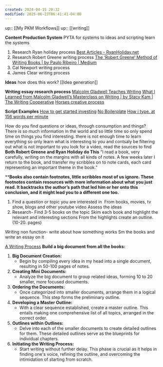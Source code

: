 ```yaml
---
created: 2024-04-15 20:32
modified: 2025-06-23T06:41:41-04:00
---
```

up:: [[My PKM Workflows]]
up::  [[writing]]

**Content Production System**
PYTA for systems to ideas and scripting
	learn the systems
1. Research Ryan holiday process
	[Best Articles - RyanHoliday.net](https://ryanholiday.net/best-articles/)
2. Research Robert Greene writing process
	[The ‘Robert Greene’ Method of Writing Books | by Paulo Ribeiro | Medium](https://medium.com/@paulorrj/the-robert-greene-method-of-writing-books-e175ade04897)
3. Cal Newport writing process
4. James Clear writing process

**Ideas**
how does this work?
[[Idea generation]]

**Writing essay research process**
[Malcolm Gladwell Teaches Writing](https://www.masterclass.com/classes/malcolm-gladwell-teaches-writing)
	[What I Learned from Malcolm Gladwell’s Masterclass on Writing | by Stacy Kam | The Writing Cooperative](https://writingcooperative.com/what-i-learned-from-malcolm-gladwells-masterclass-on-writing-4a732195e22)
[Horses creative process](https://www.youtube.com/watch?v=vK2iJ2m56uk)

**Script Examples**
[How to get started investing](https://aliabdaal.notion.site/How-to-get-started-with-investing-a1d187f74f164838a10701ee726f6db6#626f672915e54d13a4d967e1f8d364a4)
[No Boilerplate](https://github.com/0atman/noboilerplate/blob/main/scripts/39-autism.md)
[How i type. at 156 words per minute](https://www.notion.so/aliabdaal/How-I-type-at-156-words-per-minute-772b21f4891a45e980d6352635f8ea60#59847877a1a84876aab420b968428e50)


How do you find questions or ideas, through consumption and things?
There is so much information in the world and so little time so only spend time on things you find interesting. there is not enough time to learn everything so only learn what is interesting to you and contsaly be filtering out what is not important to you
	look for a video, read the sources to find
**Both Robert Greene and Ryan Holiday do This**
“I read a book, very carefully, writing on the margins with all kinds of notes. A few weeks later I return to the book, and transfer my scribbles on to note cards, each card representing an important theme in the book.”

****Books also contain footnotes, little scribbles most of us ignore. These footnotes contain resources with more information about what you just read. It backtracks the author’s path that led him or her onto this conclusion, and it might lead you to a different one too.**

1. Find a question or topic you are interested in 
	From books, movies, tv show,  blogs and other youtube video
	 Assess the ideas
2. Research- Find 3-5 books on the topic
		Skim each book and highlight the relevant and interesting sections
		From the highlights create an outline. (10-20. pages)


Writing non function-
	write about how something works
Sm the books and write an essay on it

[A Writing Process](https://www.scienceofpeople.com/my-writing-process/)
**Build a big document from all the books:**
1. **Big Document Creation:**
   - Begin by compiling every idea in my head into a single document, resulting in 50-100 pages of notes.
2. **Creating Mini Documents:**
   - Analyze the big document to group related ideas, forming 10 to 20 smaller, more focused documents.
3. **Ordering the Documents:**
   - Once categorized into smaller documents, arrange them in a logical sequence. This step forms the preliminary outline.
4. **Developing a Master Outline:**
   - With a clear sequence established, create a master outline. This entails making one comprehensive list of all topics, arranged in the correct order.
5. **Outlines within Outlines:**
   - Delve into each of the smaller documents to create detailed outlines for them. These detailed outlines serve as the blueprints for individual chapters.
6. **Initiating the Writing Process:**
   - Start writing without further delay. This phase is crucial as it helps in finding one's voice, refining the outline, and overcoming the intimidation of starting from scratch.
